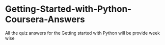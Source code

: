 # Getting-Started-with-Python-Coursera-Answers
All the quiz answers for the Getting started with Python will be provide week wise
